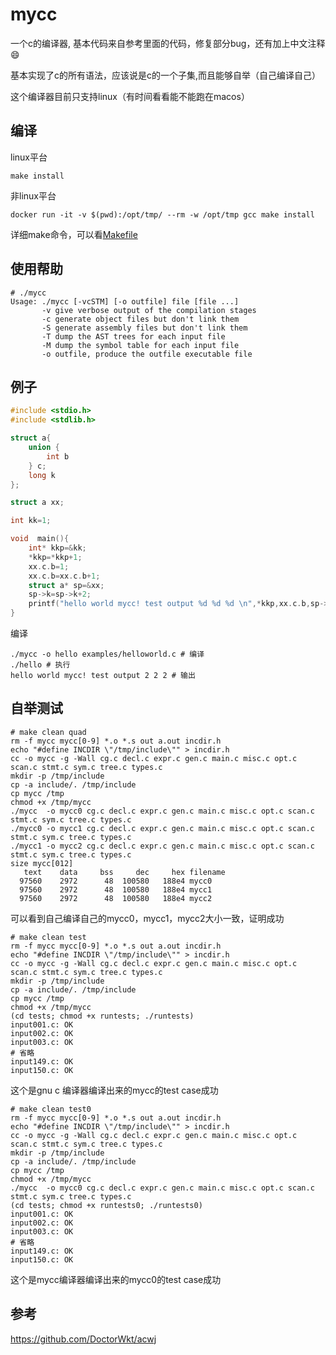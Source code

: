 # mycc

一个c的编译器, 基本代码来自参考里面的代码，修复部分bug，还有加上中文注释😄

基本实现了c的所有语法，应该说是c的一个子集,而且能够自举（自己编译自己）

这个编译器目前只支持linux（有时间看看能不能跑在macos）

## 编译

linux平台

    make install

非linux平台

    docker run -it -v $(pwd):/opt/tmp/ --rm -w /opt/tmp gcc make install

详细make命令，可以看[Makefile](https://github.com/ejunjsh/mycc/blob/master/Makefile)


## 使用帮助

````shell
# ./mycc
Usage: ./mycc [-vcSTM] [-o outfile] file [file ...]
       -v give verbose output of the compilation stages
       -c generate object files but don't link them
       -S generate assembly files but don't link them
       -T dump the AST trees for each input file
       -M dump the symbol table for each input file
       -o outfile, produce the outfile executable file
````

## 例子

````c
#include <stdio.h>
#include <stdlib.h>

struct a{
    union {
        int b
    } c;
    long k
};

struct a xx;

int kk=1;

void  main(){
    int* kkp=&kk;
    *kkp=*kkp+1;
    xx.c.b=1;
    xx.c.b=xx.c.b+1;
    struct a* sp=&xx;
    sp->k=sp->k+2;
    printf("hello world mycc! test output %d %d %d \n",*kkp,xx.c.b,sp->k);
}
````

编译

    ./mycc -o hello examples/helloworld.c # 编译
    ./hello # 执行
    hello world mycc! test output 2 2 2 # 输出    

## 自举测试

````shell
# make clean quad
rm -f mycc mycc[0-9] *.o *.s out a.out incdir.h
echo "#define INCDIR \"/tmp/include\"" > incdir.h
cc -o mycc -g -Wall cg.c decl.c expr.c gen.c main.c misc.c opt.c scan.c stmt.c sym.c tree.c types.c
mkdir -p /tmp/include
cp -a include/. /tmp/include
cp mycc /tmp
chmod +x /tmp/mycc
./mycc  -o mycc0 cg.c decl.c expr.c gen.c main.c misc.c opt.c scan.c stmt.c sym.c tree.c types.c
./mycc0 -o mycc1 cg.c decl.c expr.c gen.c main.c misc.c opt.c scan.c stmt.c sym.c tree.c types.c
./mycc1 -o mycc2 cg.c decl.c expr.c gen.c main.c misc.c opt.c scan.c stmt.c sym.c tree.c types.c
size mycc[012]
   text    data     bss     dec     hex filename
  97560    2972      48  100580   188e4 mycc0 
  97560    2972      48  100580   188e4 mycc1
  97560    2972      48  100580   188e4 mycc2
````

可以看到自己编译自己的mycc0，mycc1，mycc2大小一致，证明成功

````shell
# make clean test 
rm -f mycc mycc[0-9] *.o *.s out a.out incdir.h
echo "#define INCDIR \"/tmp/include\"" > incdir.h
cc -o mycc -g -Wall cg.c decl.c expr.c gen.c main.c misc.c opt.c scan.c stmt.c sym.c tree.c types.c
mkdir -p /tmp/include
cp -a include/. /tmp/include
cp mycc /tmp
chmod +x /tmp/mycc
(cd tests; chmod +x runtests; ./runtests)
input001.c: OK
input002.c: OK
input003.c: OK
# 省略
input149.c: OK
input150.c: OK
````
这个是gnu c 编译器编译出来的mycc的test case成功

````shell
# make clean test0
rm -f mycc mycc[0-9] *.o *.s out a.out incdir.h
echo "#define INCDIR \"/tmp/include\"" > incdir.h
cc -o mycc -g -Wall cg.c decl.c expr.c gen.c main.c misc.c opt.c scan.c stmt.c sym.c tree.c types.c
mkdir -p /tmp/include
cp -a include/. /tmp/include
cp mycc /tmp
chmod +x /tmp/mycc
./mycc  -o mycc0 cg.c decl.c expr.c gen.c main.c misc.c opt.c scan.c stmt.c sym.c tree.c types.c
(cd tests; chmod +x runtests0; ./runtests0)
input001.c: OK
input002.c: OK
input003.c: OK
# 省略
input149.c: OK
input150.c: OK
````
这个是mycc编译器编译出来的mycc0的test case成功

## 参考

https://github.com/DoctorWkt/acwj


